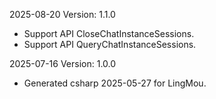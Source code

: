 2025-08-20 Version: 1.1.0
- Support API CloseChatInstanceSessions.
- Support API QueryChatInstanceSessions.


2025-07-16 Version: 1.0.0
- Generated csharp 2025-05-27 for LingMou.

